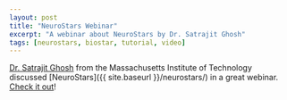 ```yaml
---
layout: post
title: "NeuroStars Webinar"
excerpt: "A webinar about NeuroStars by Dr. Satrajit Ghosh"
tags: [neurostars, biostar, tutorial, video]
---
```


[Dr. Satrajit Ghosh](https://github.com/satra)
from the Massachusetts Institute of Technology discussed
[NeuroStars]({{ site.baseurl }}/neurostars/) in a great webinar.
[Check it out](https://www.youtube.com/watch?v=veVD1olyaW4)!
